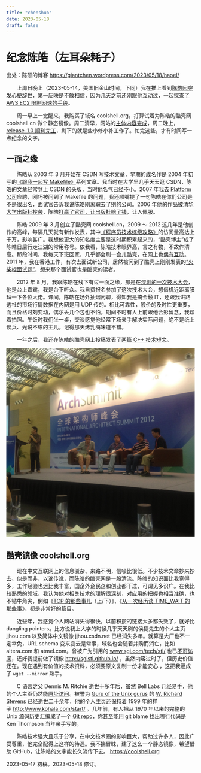 ```yaml
--- 
title: "chenshuo"
date: 2023-05-18
draft: false
---
```

# 纪念陈皓（左耳朵耗子）

出处：陈硕的博客 <https://giantchen.wordpress.com/2023/05/18/haoel/>

　　上周日晚上（2023-05-14，美国旧金山时间，下同）我在推上看到[陈皓因突发心梗辞世](https://twitter.com/ghosTM55/status/1657946836643241985)，第一反映是[不敢相信](https://twitter.com/bnu_chenshuo/status/1657952751425589248)，因为几天之前还刚跟他互动过，一起[探查了 AWS EC2 限制网速的手段](https://twitter.com/haoel/status/1654654583149563904)。

　　周一早上一觉醒来，我购买了域名 coolshell.org，打算试着为陈皓的酷壳网 coolshell.cn 做个静态镜像。周二清早，网站的[主体内容完成](https://twitter.com/bnu_chenshuo/status/1658481548319141896)，周二晚上，[release-1.0 顺利完工](https://github.com/chenshuo/coolshell/releases/tag/release-1.0)，剩下的就是些小修小补工作了。忙完这些，才有时间写一点纪念的文字。

## 一面之缘

　　陈皓从 2003 年 3 月开始在 CSDN 写技术文章，早期的成名作是 2004 年初写的[《跟我一起写 Makefile》](https://blog.csdn.net/haoel/article/details/2886)系列文章。我当时在大学里几乎天天逛 CSDN，陈皓的文章经常登上 CSDN 的头版，当时他名气已经不小。2007 年我去 [Platform 公司](https://en.wikipedia.org/wiki/Platform_Computing)应聘，刚巧被问到了 Makefile 的问题，我还顺嘴提了一句陈皓在你们公司是不是很出名，面试官告诉我说陈皓刚离职去了别的公司。2006 年他的作品[被清华大学出版社抄袭](https://blog.csdn.net/haoel/article/details/628927)，陈皓[打赢了官司，让出版社赔了钱](https://blog.csdn.net/haoel/article/details/1383877)，让人佩服。

　　陈皓 2009 年 3 月创立了酷壳网 coolshell.cn，2009 ～ 2012 这几年是他创作的高峰，每隔几天就有新作发表，其中[《程序员技术练级攻略》](https://coolshell.cn/articles/4990.html)的访问量高达上千万，影响甚广。我想他更大的知名度主要是这时期积累起来的，“酷壳博主”成了陈皓日后行走江湖的常用称号。依我看，陈皓技术眼界高，言之有物，不故作清高。那段时间，我每天下班回家，几乎都会刷一会儿酷壳，在网上也[偶有互动](https://twitter.com/haoel/status/53092237634048000)。2011 年，我在香港工作，有次去面试新公司，居然被问到了酷壳上刚刚发表的[“火柴棍面试题”](https://coolshell.org/articles/3961.html)，想来那个面试官也是酷壳的读者。

　　2012 年 8 月，我跟陈皓在线下有过一面之缘，那是在[深圳的一次技术大会](https://www.infoq.cn/article/2012/08/archsummitreview)，他是台上嘉宾，我是台下听众。我自费报名参加了这次技术大会，想借机近距离膜拜一下各位大佬。课间，陈皓在场外抽烟闲聊，得知我是搞金融 IT，还跟我讲路透社的市场行情数据在内网是用 UDP 传的。相比可靠性，股价的及时性更重要，而且价格时刻变动，偶尔丢几个包也不怕。期间不时有人上前跟他合影留念，我帮着拍照。午饭时我们坐一桌，交谈感觉他经常下场亲手解决实际问题，绝不是纸上谈兵、光说不练的主儿。记得那天烤乳鸽味道不错。

　　一年之后，我还在陈皓的酷壳网上投稿发表了[两篇 C++ 技术短文](https://coolshell.cn/articles/author/solstice)。

![深圳 2012 架构师大会](images/shenzhen2012.jpg)

## 酷壳镜像 coolshell.org

　　现在中文互联网上的信息驳杂、来路不明，信噪比很低。不少技术文章抄来抄去、似是而非、以讹传讹，而陈皓的酷壳网是一股清流。陈皓的知识面比我宽得多，工作经验也远比我丰富，国企外企民企和创业都干过，可谓见多识广。在我比较熟悉的领域，我认为他对相关技术的理解很深刻，对应用的把握也相当准确，也不钻牛角尖，例如《[TCP 的那些事儿](https://coolshell.org/articles/11564.html)（上/下）》、《[从一次经历谈 TIME_WAIT 的那些事](https://coolshell.org/articles/22263.html)》、都是非常好的篇目。

　　近些年，我感觉个人网站消失得很快，以前积攒的链接大多都失效了，就好比 dangling pointers。比方说我上大学的时候几乎天天刷的侯捷先生的个人主页 jjhou.com 以及简体中文镜像 jjhou.csdn.net 已经消失多年。就算是大厂也不一定幸免，URL schema 变来变去是常事，域名也会随着并购而消亡，比如 altera.com 和 atmel.com。曾被广为引用的 www.sgi.com/tech/stl/ 也已[不可访问](https://gcc.gnu.org/pipermail/libstdc++/2018-April/046892.html)，还好我提前做了镜像 http://sgistl.github.io/ ，虽然内容过时了，但历史价值还在。现在遇到有价值的技术资料，必须要原文复制一份才能安心 ，这把我逼成了 `wget --mirror` 熟手。

　　C 语言之父 Dennis M. Ritchie 逝世十多年后，虽然 Bell Labs 几经易手，他的个人主页仍然能[原址访问](https://www.bell-labs.com/usr/dmr/www/)。被誉为 [Guru of the Unix gurus](https://www.salon.com/2000/09/01/rich_stevens/) 的 [W. Richard Stevens](https://en.wikipedia.org/wiki/W._Richard_Stevens) 已经逝世二十余年，他的个人主页还保持着 1999 年的样子 http://www.kohala.com/start/ 。几年前，有人把从 1970 年以来的完整的 Unix 源码历史汇编成了一个 [Git repo](https://github.com/dspinellis/unix-history-repo)，你甚至能用 git blame 找出哪行代码是 Ken Thompson 当年亲手写的。

　　陈皓技术强大且乐于分享，在中文技术圈的影响巨大，帮助过许多人，因此广受尊重，他完全配得上这样的待遇。我不揣冒昧，建了这么一个静态镜像，希望借助 GitHub，让陈皓的文字能长久流传下去。 https://coolshell.org

2023-05-17 初稿。2023-05-18 修订。
